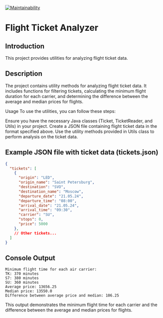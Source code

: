 [![Maintainability](https://api.codeclimate.com/v1/badges/d653db82fe505495cbe9/maintainability)](https://codeclimate.com/github/ynb4gang/Json_Ticket_Parser/maintainability)

# Flight Ticket Analyzer

## Introduction

This project provides utilities for analyzing flight ticket data.
## Description
The project contains utility methods for analyzing flight ticket data. It includes functions for filtering tickets, calculating the minimum flight duration for each carrier, and determining the difference between the average and median prices for flights.

Usage
To use the utilities, you can follow these steps:

Ensure you have the necessary Java classes (Ticket, TicketReader, and Utils) in your project.
Create a JSON file containing flight ticket data in the format specified above.
Use the utility methods provided in Utils class to perform analysis on the ticket data.


## Example JSON file with ticket data (tickets.json)

```json
{
  "tickets": [
    {
      "origin": "LED",
      "origin_name": "Saint Petersburg",
      "destination": "SVO",
      "destination_name": "Moscow",
      "departure_date": "21.05.24",
      "departure_time": "08:00",
      "arrival_date": "21.05.24",
      "arrival_time": "09:30",
      "carrier": "SU",
      "stops": 0,
      "price": 5000
    },
    // Other tickets...
  ]
}
```

## Console Output
```output
Minimum flight time for each air carrier:
TK: 370 minutes
S7: 380 minutes
SU: 360 minutes
Average price: 13656.25
Median price: 13550.0
Difference between average price and median: 106.25
```
This output demonstrates the minimum flight time for each carrier and the difference between the average and median prices for flights.
